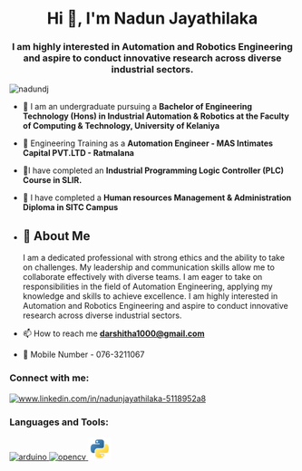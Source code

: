<h1 align="center">Hi 👋, I'm Nadun Jayathilaka</h1>
<h3 align="center">I am highly interested in Automation and Robotics Engineering and aspire to conduct innovative research across diverse industrial sectors.</h3>

<p align="left"> <img src="https://komarev.com/ghpvc/?username=nadundj&label=Profile%20views&color=0e75b6&style=flat" alt="nadundj" /> </p>

- 🔭 I am an undergraduate pursuing a **Bachelor of Engineering Technology (Hons) in Industrial Automation & Robotics at the Faculty of Computing & Technology, University of Kelaniya**

- 🌱 Engineering Training as a **Automation Engineer - MAS Intimates Capital PVT.LTD - Ratmalana**

- 👯I have completed an **Industrial Programming Logic Controller (PLC) Course in SLIR.**

- 🤝 I have completed a **Human resources Management & Administration Diploma in SITC Campus**

- <h2>💬 About Me </h2> <p> I am a dedicated professional with strong ethics and the ability to take on challenges. My leadership and communication skills allow me to collaborate effectively with diverse teams. I am eager to take on responsibilities in the field of Automation Engineering, applying my knowledge and skills to achieve excellence. I am highly interested in Automation and Robotics Engineering and aspire to conduct innovative research across diverse industrial sectors.</p>

- 📫 How to reach me **darshitha1000@gmail.com**
- 📱 Mobile Number - 076-3211067


<h3 align="left">Connect with me:</h3>
<p align="left">
<a href="https://linkedin.com/in/www.linkedin.com/in/nadunjayathilaka-5118952a8" target="blank"><img align="center" src="https://raw.githubusercontent.com/rahuldkjain/github-profile-readme-generator/master/src/images/icons/Social/linked-in-alt.svg" alt="www.linkedin.com/in/nadunjayathilaka-5118952a8" height="30" width="40" /></a>
</p>

<h3 align="left">Languages and Tools:</h3>
<p align="left"> <a href="https://www.arduino.cc/" target="_blank" rel="noreferrer"> <img src="https://cdn.worldvectorlogo.com/logos/arduino-1.svg" alt="arduino" width="40" height="40"/> </a> <a href="https://opencv.org/" target="_blank" rel="noreferrer"> <img src="https://www.vectorlogo.zone/logos/opencv/opencv-icon.svg" alt="opencv" width="40" height="40"/> </a> <a href="https://www.python.org" target="_blank" rel="noreferrer"> <img src="https://raw.githubusercontent.com/devicons/devicon/master/icons/python/python-original.svg" alt="python" width="40" height="40"/> </a> </p>

